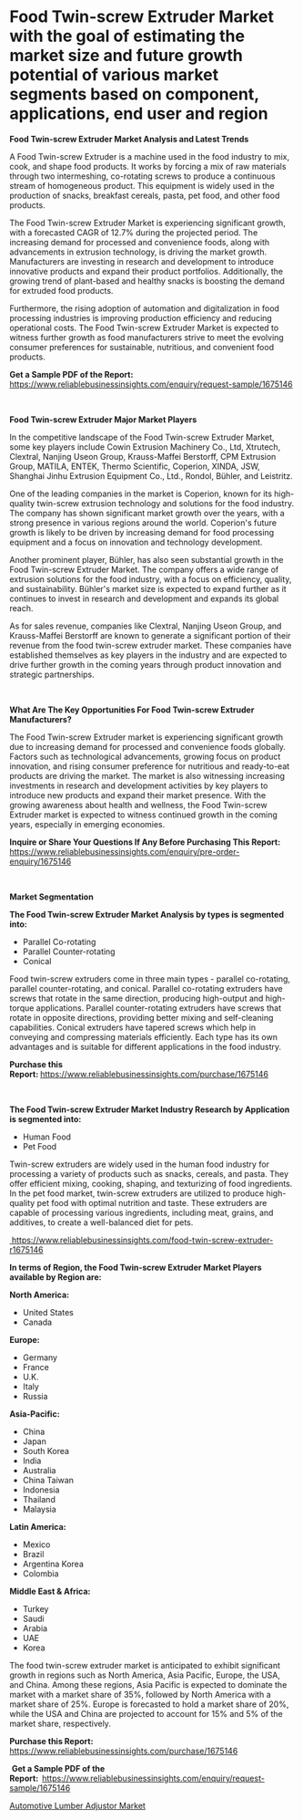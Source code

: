 <p><h1>Food Twin-screw Extruder Market with the goal of estimating the market size and future growth potential of various market segments based on component, applications, end user and region</h1></p><p><strong>Food Twin-screw Extruder Market Analysis and Latest Trends</strong></p>
<p><p>A Food Twin-screw Extruder is a machine used in the food industry to mix, cook, and shape food products. It works by forcing a mix of raw materials through two intermeshing, co-rotating screws to produce a continuous stream of homogeneous product. This equipment is widely used in the production of snacks, breakfast cereals, pasta, pet food, and other food products.</p><p>The Food Twin-screw Extruder Market is experiencing significant growth, with a forecasted CAGR of 12.7% during the projected period. The increasing demand for processed and convenience foods, along with advancements in extrusion technology, is driving the market growth. Manufacturers are investing in research and development to introduce innovative products and expand their product portfolios. Additionally, the growing trend of plant-based and healthy snacks is boosting the demand for extruded food products.</p><p>Furthermore, the rising adoption of automation and digitalization in food processing industries is improving production efficiency and reducing operational costs. The Food Twin-screw Extruder Market is expected to witness further growth as food manufacturers strive to meet the evolving consumer preferences for sustainable, nutritious, and convenient food products.</p></p>
<p><strong>Get a Sample PDF of the Report:&nbsp;</strong> <a href="https://www.reliablebusinessinsights.com/enquiry/request-sample/1675146">https://www.reliablebusinessinsights.com/enquiry/request-sample/1675146</a></p>
<p>&nbsp;</p>
<p><strong>Food Twin-screw Extruder Major Market Players</strong></p>
<p><p>In the competitive landscape of the Food Twin-screw Extruder Market, some key players include Cowin Extrusion Machinery Co., Ltd, Xtrutech, Clextral, Nanjing Useon Group, Krauss-Maffei Berstorff, CPM Extrusion Group, MATILA, ENTEK, Thermo Scientific, Coperion, XINDA, JSW, Shanghai Jinhu Extrusion Equipment Co., Ltd., Rondol, Bühler, and Leistritz.</p><p>One of the leading companies in the market is Coperion, known for its high-quality twin-screw extrusion technology and solutions for the food industry. The company has shown significant market growth over the years, with a strong presence in various regions around the world. Coperion's future growth is likely to be driven by increasing demand for food processing equipment and a focus on innovation and technology development.</p><p>Another prominent player, Bühler, has also seen substantial growth in the Food Twin-screw Extruder Market. The company offers a wide range of extrusion solutions for the food industry, with a focus on efficiency, quality, and sustainability. Bühler's market size is expected to expand further as it continues to invest in research and development and expands its global reach.</p><p>As for sales revenue, companies like Clextral, Nanjing Useon Group, and Krauss-Maffei Berstorff are known to generate a significant portion of their revenue from the food twin-screw extruder market. These companies have established themselves as key players in the industry and are expected to drive further growth in the coming years through product innovation and strategic partnerships.</p></p>
<p>&nbsp;</p>
<p><strong>What Are The Key Opportunities For Food Twin-screw Extruder Manufacturers?</strong></p>
<p><p>The Food Twin-screw Extruder market is experiencing significant growth due to increasing demand for processed and convenience foods globally. Factors such as technological advancements, growing focus on product innovation, and rising consumer preference for nutritious and ready-to-eat products are driving the market. The market is also witnessing increasing investments in research and development activities by key players to introduce new products and expand their market presence. With the growing awareness about health and wellness, the Food Twin-screw Extruder market is expected to witness continued growth in the coming years, especially in emerging economies.</p></p>
<p><strong>Inquire or Share Your Questions If Any Before Purchasing This Report:</strong> <a href="https://www.reliablebusinessinsights.com/enquiry/pre-order-enquiry/1675146">https://www.reliablebusinessinsights.com/enquiry/pre-order-enquiry/1675146</a></p>
<p>&nbsp;</p>
<p><strong>Market Segmentation</strong></p>
<p><strong>The Food Twin-screw Extruder Market Analysis by types is segmented into:</strong></p>
<p><ul><li>Parallel Co-rotating</li><li>Parallel Counter-rotating</li><li>Conical</li></ul></p>
<p><p>Food twin-screw extruders come in three main types - parallel co-rotating, parallel counter-rotating, and conical. Parallel co-rotating extruders have screws that rotate in the same direction, producing high-output and high-torque applications. Parallel counter-rotating extruders have screws that rotate in opposite directions, providing better mixing and self-cleaning capabilities. Conical extruders have tapered screws which help in conveying and compressing materials efficiently. Each type has its own advantages and is suitable for different applications in the food industry.</p></p>
<p><strong>Purchase this Report:&nbsp;</strong><a href="https://www.reliablebusinessinsights.com/purchase/1675146">https://www.reliablebusinessinsights.com/purchase/1675146</a></p>
<p>&nbsp;</p>
<p><strong>The Food Twin-screw Extruder Market Industry Research by Application is segmented into:</strong></p>
<p><ul><li>Human Food</li><li>Pet Food</li></ul></p>
<p><p>Twin-screw extruders are widely used in the human food industry for processing a variety of products such as snacks, cereals, and pasta. They offer efficient mixing, cooking, shaping, and texturizing of food ingredients. In the pet food market, twin-screw extruders are utilized to produce high-quality pet food with optimal nutrition and taste. These extruders are capable of processing various ingredients, including meat, grains, and additives, to create a well-balanced diet for pets.</p></p>
<p><a href="https://www.reliablebusinessinsights.com/food-twin-screw-extruder-r1675146">&nbsp;https://www.reliablebusinessinsights.com/food-twin-screw-extruder-r1675146</a></p>
<p><strong>In terms of Region, the Food Twin-screw Extruder Market Players available by Region are:</strong></p>
<p>
    <p> <strong> North America: </strong>
        <ul>
            <li>United States</li>
            <li>Canada</li>
        </ul>
        </p> 
    <p> <strong> Europe: </strong>
        <ul>
            <li>Germany</li>
            <li>France</li>
            <li>U.K.</li>
            <li>Italy</li>
            <li>Russia</li>
        </ul>
        </p> 
    <p> <strong> Asia-Pacific: </strong>
        <ul>
            <li>China</li>
            <li>Japan</li>
            <li>South Korea</li>
            <li>India</li>
            <li>Australia</li>
            <li>China Taiwan</li>
            <li>Indonesia</li>
            <li>Thailand</li>
            <li>Malaysia</li>
        </ul>
        </p> 
    <p> <strong> Latin America: </strong>
        <ul>
            <li>Mexico</li>
            <li>Brazil</li>
            <li>Argentina Korea</li>
            <li>Colombia</li>
        </ul>
        </p> 
    <p> <strong> Middle East & Africa: </strong>
        <ul>
            <li>Turkey</li>
            <li>Saudi</li>
            <li>Arabia</li>
            <li>UAE</li>
            <li>Korea</li>
        </ul>
    </p>
    </p>
<p><p>The food twin-screw extruder market is anticipated to exhibit significant growth in regions such as North America, Asia Pacific, Europe, the USA, and China. Among these regions, Asia Pacific is expected to dominate the market with a market share of 35%, followed by North America with a market share of 25%. Europe is forecasted to hold a market share of 20%, while the USA and China are projected to account for 15% and 5% of the market share, respectively.</p></p>
<p><strong>Purchase this Report: </strong><a href="https://www.reliablebusinessinsights.com/purchase/1675146">https://www.reliablebusinessinsights.com/purchase/1675146</a></p>
<p>&nbsp;<strong>Get a Sample PDF of the Report:&nbsp;&nbsp;</strong><a href="https://www.reliablebusinessinsights.com/enquiry/request-sample/1675146">https://www.reliablebusinessinsights.com/enquiry/request-sample/1675146</a></p>
<p><strong></strong></p>
<p><p><a href="https://github.com/ohumlzho95/Market-Research-Report-List-1/blob/main/automotive-lumber-adjustor-market.md">Automotive Lumber Adjustor Market</a></p></p>